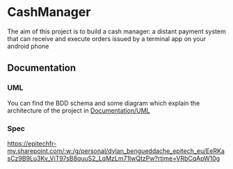 # CashManager

The aim of this project is to build a cash manager: a distant payment system that can receive and execute
orders issued by a terminal app on your android phone

## Documentation

### UML

You can find the BDD schema and some diagram which explain the architecture of the project in [Documentation/UML](https://github.com/LT-code/CashManager/tree/dev/Documentation/UML)

### Spec

https://epitechfr-my.sharepoint.com/:w:/g/personal/dylan_bengueddache_epitech_eu/EeRKasCz9B9Lu3Kv_ViT97sB8quuS2_LqMzLm71lwQtzPw?rtime=VRbCqApW10g
